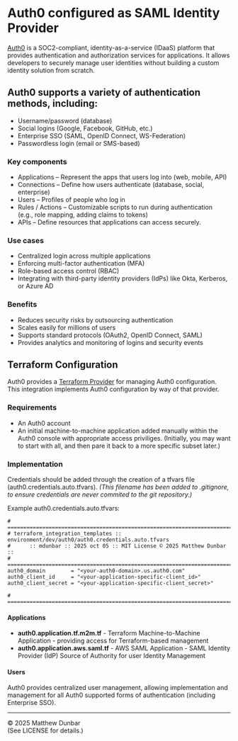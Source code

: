 # Auth0 configured as SAML Identity Provider

[Auth0](https://auth0.com) is a SOC2-compliant, identity-as-a-service (IDaaS) platform that provides authentication and authorization services for applications. It allows developers to securely manage user identities without building a custom identity solution from scratch. 

## Auth0 supports a variety of authentication methods, including:

-	Username/password (database)  
-	Social logins (Google, Facebook, GitHub, etc.)  
-	Enterprise SSO (SAML, OpenID Connect, WS-Federation)  
-	Passwordless login (email or SMS-based)  

### Key components

- Applications – Represent the apps that users log into (web, mobile, API)  
-	Connections – Define how users authenticate (database, social, enterprise)  
-	Users – Profiles of people who log in  
-	Rules / Actions – Customizable scripts to run during authentication  
(e.g., role mapping, adding claims to tokens)  
-	APIs – Define resources that applications can access securely.

### Use cases

-	Centralized login across multiple applications  
-	Enforcing multi-factor authentication (MFA)  
-	Role-based access control (RBAC)  
-	Integrating with third-party identity providers (IdPs) like Okta, Kerberos, or Azure AD

### Benefits

-	Reduces security risks by outsourcing authentication  
-	Scales easily for millions of users  
-	Supports standard protocols (OAuth2, OpenID Connect, SAML)  
-	Provides analytics and monitoring of logins and security events

## Terraform Configuration

Auth0 provides a [Terraform Provider](https://github.com/auth0/terraform-provider-auth0) for managing Auth0 configuration.  This integration implements Auth0 configuration by way of that provider.

### Requirements

- An Auth0 account
- An initial machine-to-machine application added manually within the Auth0 console with appropriate access priviliges.  (Initially, you may want to start with all, and then pare it back to a more specific subset later.)

### Implementation

Credentials should be added through the creation of a tfvars file (auth0.credentials.auto.tfvars).  _(This filename has been added to .gitignore, to ensure credentials are never commited to the git repository.)_

Example auth0.credentials.auto.tfvars:

```
# =============================================================================
# terraform_integration_templates :: environment/dev/auth0/auth0.credentials.auto.tfvars 
#      :: mdunbar :: 2025 oct 05 :: MIT License © 2025 Matthew Dunbar ::
# =============================================================================
auth0_domain        = "<your-auth0-domain>.us.auth0.com"
auth0_client_id     = "<your-application-specific-client_id>"
auth0_client_secret = "<your-application-specific-client_secret>"

# =============================================================================
```

#### Applications

- **auth0.application.tf.m2m.tf** - Terraform Machine-to-Machine Application - providing access for Terraform-based management
- **auth0.application.aws.saml.tf** - AWS SAML Application - SAML Identity Provider (IdP) Source of Authority for user Identity Management

#### Users

Auth0 provides centralized user management, allowing implementation and management for all Auth0 supported forms of authentication (including Enterprise SSO).

<hr>

© 2025 Matthew Dunbar  
(See LICENSE for details.)